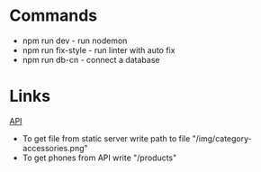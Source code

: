 # Commands

- npm run dev - run nodemon
- npm run fix-style - run linter with auto fix
- npm run db-cn - connect a database

# Links

  [API](https://api.smartphonesquad.shop/products)

- To get file from static server write path to file "/img/category-accessories.png"
- To get phones from API write "/products"
